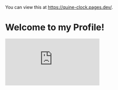 You can view this at https://quine-clock.pages.dev/.


# Welcome to my Profile!

<iframe src="https://quine-clock.pages.dev/" width="300" height="150" frameborder="0"></iframe>
